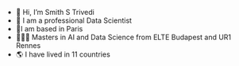 - 👋 Hi, I’m Smith S Trivedi
- 💼 I am a professional Data Scientist
- 📍I am based in Paris
- 👨🏻‍🎓 Masters in AI and Data Science from ELTE Budapest and UR1 Rennes
- 🌎 I have lived in 11 countries  


<!---
datascientistsince2020/datascientistsince2020 is a ✨ special ✨ repository because its `README.md` (this file) appears on your GitHub profile.
You can click the Preview link to take a look at your changes.
--->
